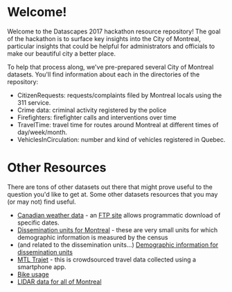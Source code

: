 # Welcome!
Welcome to the Datascapes 2017 hackathon resource repository!  The goal of the hackathon is to surface key insights into the City of Montreal, particular insights that could be helpful for administrators and officials to make our beautiful city a better place.

To help that process along, we've pre-prepared several City of Montreal datasets.  You'll find information about each in the directories of the repository:

  - CitizenRequests: requests/complaints filed by Montreal locals using the 311 service.
  - Crime data: criminal activity registered by the police
  - Firefighters: firefighter calls and interventions over time
  - TravelTime: travel time for routes around Montreal at different times of day/week/month.
  - VehiclesInCirculation: number and kind of vehicles registered in Quebec.

# Other Resources
There are tons of other datasets out there that might prove useful to the question you'd like to get at.  Some other datasets resources that you may (or may not) find useful.

  - [Canadian weather data](http://climate.weather.gc.ca/historical_data/search_historic_data_e.html) - an [FTP site](ftp://ftp.tor.ec.gc.ca/Pub/Get_More_Data_Plus_de_donnees/) allows programmatic download of specific dates.
  - [Dissemination units for Montreal](http://www.statcan.gc.ca/access_acces/alternative_alternatif.action?l=eng&dispext=zip&teng=lda_000b16a_e.zip&k=%20%20%20%2090414&loc=http://www12.statcan.gc.ca/census-recensement/2011/geo/bound-limit/files-fichiers/2016/lda_000b16a_e.zip) - these are very small units for which demographic information is measured by the census
  - (and related to the dissemination units...) [Demographic information for dissemination units](http://www12.statcan.gc.ca/census-recensement/2016/dp-pd/dt-td/Ap-eng.cfm?LANG=E&APATH=3&DETAIL=0&DIM=0&FL=A&FREE=0&GC=0&GID=0&GK=0&GRP=1&PID=109663&PRID=10&PTYPE=109445&S=0&SHOWALL=0&SUB=0&Temporal=2016&THEME=118&VID=0&VNAMEE=&VNAMEF=)
  - [MTL Trajet](http://donnees.ville.montreal.qc.ca/dataset/mtl-trajet) - this is crowdsourced travel data collected using a smartphone app.
  - [Bike usage](http://donnees.ville.montreal.qc.ca/dataset/velos-comptage)
  - [LIDAR data for all of Montreal](http://donnees.ville.montreal.qc.ca/dataset/lidar-aerien-2015)
